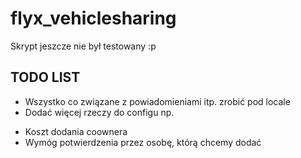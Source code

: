 # flyx_vehiclesharing
Skrypt jeszcze nie był testowany :p

## TODO LIST
- Wszystko co związane z powiadomieniami itp. zrobić pod locale
- Dodać więcej rzeczy do configu np.
* Koszt dodania coownera
* Wymóg potwierdzenia przez osobę, którą chcemy dodać
